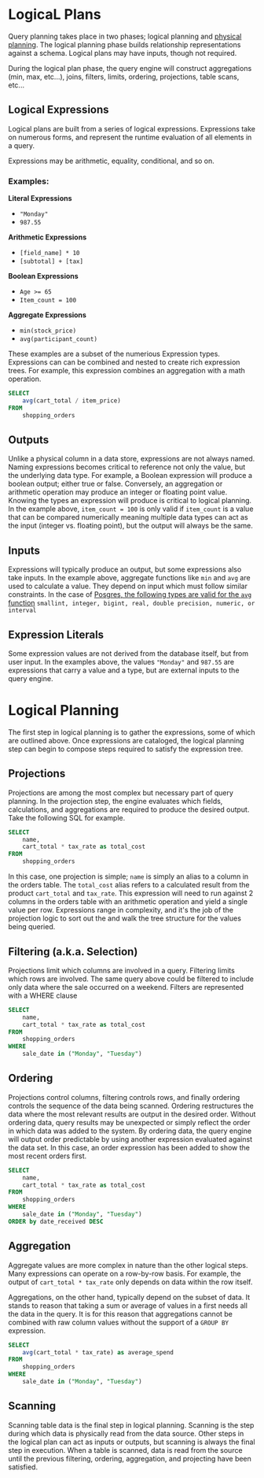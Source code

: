 # LogicaL Plans

Query planning takes place in two phases; logical planning and [physical planning](physical-plans.md).  The logical planning phase builds relationship representations against a schema.  Logical plans may have inputs, though not required.

During the logical plan phase, the query engine will construct aggregations (min, max, etc...), joins, filters, limits, ordering, projections, table scans, etc...

## Logical Expressions
Logical plans are built from a series of logical expressions.  Expressions take on numerous forms, and represent the runtime evaluation of all elements in a query.  

Expressions may be arithmetic, equality, conditional, and so on.

### Examples:
**Literal Expressions**
-  `"Monday"`
-  `987.55`

**Arithmetic Expressions**
-  `[field_name] * 10`
-  `[subtotal] + [tax]`

**Boolean Expressions**
-  `Age >= 65`
- `Item_count = 100`

**Aggregate Expressions**
-  `min(stock_price)`
-  `avg(participant_count)`

These examples are a subset of the numerious Expression types.  Expressions can can be combined and nested to create rich expression trees.  For example, this expression combines an aggregation with a math operation.

```sql
SELECT
    avg(cart_total / item_price)
FROM 
    shopping_orders
```

## Outputs
Unlike a physical column in a data store, expressions are not always named.  Naming expressions becomes critical to reference not only the value, but the underlying data type.  For example, a Boolean expression will produce a boolean output; either true or false.  Conversely, an aggregation or arithmetic operation may produce an integer or floating point value.  Knowing the types an expression will produce is critical to logical planning.  In the example above, `item_count = 100` is only valid if `item_count` is a value that can be compared numerically meaning multiple data types can act as the input (integer vs. floating point), but the output will always be the same.

## Inputs
Expressions will typically produce an output, but some expressions also take inputs.  In the example above, aggregate functions like `min` and `avg` are used to calculate a value.  They depend on input which must follow similar constraints.  In the case of [Posgres, the following types are valid for the `avg` function](https://www.postgresql.org/docs/17/functions-aggregate.html)
`smallint, integer, bigint, real, double precision, numeric, or interval`

## Expression Literals
Some expression values are not derived from the database itself, but from user input.  In the examples above, the values `"Monday"` and `987.55` are expressions that carry a value and a type, but are external inputs to the query engine.


# Logical Planning
The first step in logical planning is to gather the expressions, some of which are outlined above.  Once expressions are cataloged, the logical planning step can begin to compose steps required to satisfy the expression tree.

## Projections
Projections are among the most complex but necessary part of query planning.  In the projection step, the engine evaluates which fields, calculations, and aggregations are required to produce the desired output.  Take the following SQL for example.

```sql
SELECT
    name, 
    cart_total * tax_rate as total_cost
FROM 
    shopping_orders
```

In this case, one projection is simple; `name` is simply an alias to a column in the orders table.  The `total_cost` alias refers to a calculated result from the product `cart_total` and `tax_rate`.  This expression will need to run against 2 columns in the orders table with an arithmetic operation and yield a single value per row.  Expressions range in complexity, and it's the job of the projection logic to sort out the and walk the tree structure for the values being queried.

## Filtering (a.k.a. Selection)
Projections limit which columns are involved in a query.  Filtering limits which rows are involved.  The same query above could be filtered to include only data where the sale occurred on a weekend.  Filters are represented with a WHERE clause

```sql
SELECT
    name, 
    cart_total * tax_rate as total_cost 
FROM 
    shopping_orders
WHERE 
    sale_date in ("Monday", "Tuesday")
```

## Ordering
Projections control columns, filtering controls rows, and finally ordering controls the sequence of the data being scanned.  Ordering restructures the data where the most relevant results are output in the desired order.  Without ordering data, query results may be unexpected or simply reflect the order in which data was added to the system.  By ordering data, the query engine will output order predictable by using another expression evaluated against the data set.  In this case, an order expression has been added to show the most recent orders first.

```sql
SELECT 
    name, 
    cart_total * tax_rate as total_cost 
FROM 
    shopping_orders
WHERE 
    sale_date in ("Monday", "Tuesday")
ORDER by date_received DESC
```

## Aggregation
Aggregate values are more complex in nature than the other logical steps.  Many expressions can operate on a row-by-row basis.  For example, the output of `cart_total * tax_rate` only depends on data within the row itself.

Aggregations, on the other hand, typically depend on the subset of data.  It stands to reason that taking a sum or average of values in a first needs all the data in the query.  It is for this reason that aggregations cannot be combined with raw column values without the support of a `GROUP BY` expression.  

```sql
SELECT 
    avg(cart_total * tax_rate) as average_spend
FROM 
    shopping_orders
WHERE 
    sale_date in ("Monday", "Tuesday")
```

## Scanning
Scanning table data is the final step in logical planning.  Scanning is the step during which data is physically read from the data source.  Other steps in the logical plan can act as inputs or outputs, but scanning is always the final step in execution.  When a table is scanned, data is read from the source until the previous filtering, ordering, aggregation, and projecting have been satisfied.